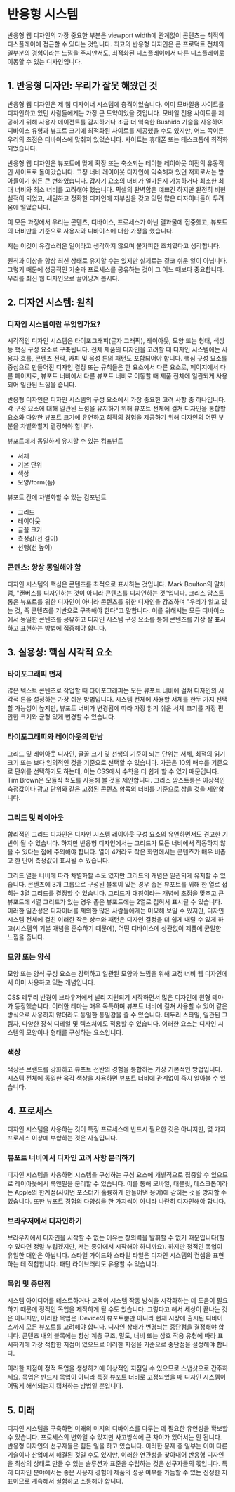 # 반응형 시스템

반응형 웹 디자인의 가장 중요한 부분은 viewport width에 관계없이 콘텐츠는 최적의 디스플레이에 접근할 수 있다는 것입니다. 최고의 반응형 디자인은 큰 프로덕트 전체의 일부분의 경험이라는 느낌을 주지만서도, 최적화된 디스플레이에서 다른 디스플레이로 이동할 수 있는 디자인입니다.

## 1. 반응형 디자인: 우리가 잘못 해왔던 것

반응형 웹 디자인은 제 웹 디자이너 시스템에 충격이었습니다. 이미 모바일용 사이트를 디자인하고 있던 사람들에게는 가장 큰 도약이었을 것입니다. 모바일 전용 사이트를 제공하기 위해 사용자 에이전트를 감지하거나 조금 더 익숙한 Bushido 기술을 사용하여 디바이스 유형과 뷰표트 크기에 최적화된 사이트를 제공했을 수도 있지만, 어느 쪽이든 우리의 초점은 디바이스에 맞춰져 있었습니다. 사이트는 휴대폰 또는 테스크톱에 최적화 되었습니다.

반응형 웹 디자인은 뷰포트에 맞게 확장 또는 축소되는 테이블 레이아웃 이전의 유동적인 사이트로 돌아갔습니다. 고정 너비 레이아웃 디자인에 익숙해져 있던 저희로서는 받아들이기 힘든 큰 변화였습니다. 갑자기 요소의 너비가 얼마든지 가능하거나 최소한 최대 너비와 최소 너비를 고려해야 했습니다. 픽셀의 완벽함은 예쁘긴 하지만 완전히 비현실적이 되었고, 세밀하고 정확한 디자인에 자부심을 갖고 있던 많은 디자이너들이 두려움에 떨었습니다.

이 모든 과정에서 우리는 콘텐츠, 디바이스, 프로세스가 아닌 결과물에 집중했고, 뷰포트의 너비만을 기준으로 사용자와 디바이스에 대한 가정을 했습니다.

저는 이것이 유감스러운 일이라고 생각하지 않으며 불가피한 조치였다고 생각합니다.

원칙과 이상을 항상 최신 상태로 유지할 수는 있지만 실제로는 결코 쉬운 일이 아닙니다. 그렇기 때문에 성공적인 기술과 프로세스를 공유하는 것이 그 어느 때보다 중요합니다. 우리를 최신 웹 디자인으로 끌어당겨 봅시다.

## 2. 디자인 시스템: 원칙

### 디자인 시스템이란 무엇인가요?

시각적인 디자인 시스템은 타이포그래피(글자 그래픽), 레이아웃, 모양 또는 형태, 색상 등 핵심 구성 요소로 구축됩니다. 전체 제품의 디자인을 고려할 때 디자인 시스템에는 사용자 흐름, 콘텐츠 전략, 카피 및 음성 톤의 패턴도 포함되어야 합니다. 핵심 구성 요소를 중심으로 만들어진 디자인 결정 또는 규칙들은 한 요소에서 다른 요소로, 페이지에서 다른 페이지로, 뷰포트 너비에서 다른 뷰포트 너비로 이동할 때 제품 전체에 일관되게 사용되어 일관된 느낌을 줍니다.

반응형 디자인은 디자인 시스템의 구성 요소에서 가장 중요한 고려 사항 중 하나입니다. 각 구성 요소에 대해 일관된 느낌을 유지하기 위해 뷰포트 전체에 걸쳐 디자인을 통합할 요소와 다양한 뷰포트 크기에 유연하고 최적의 경험을 제공하기 위해 디자인의 어떤 부분을 차별화할지 결정해야 합니다.

뷰포트에서 동일하게 유지할 수 있는 컴포넌트

- 서체
- 기본 단위
- 색상
- 모양/form(폼)

뷰포트 간에 차별화할 수 있는 컴포넌트

- 그리드
- 레이아웃
- 글꼴 크기
- 측정값(선 길이)
- 선행(선 높이)

### 콘텐츠: 항상 동일해야 함

디자인 시스템의 핵심은 콘텐츠를 최적으로 표시하는 것입니다. Mark Boulton의 말처럼, "캔버스를 디자인하는 것이 아니라 콘텐츠를 디자인하는 것"입니다. 크리스 암스트롱은 뷰포트를 위한 디자인이 아니라 콘텐츠를 위한 디자인을 강조하며 "우리가 알고 있는 것, 즉 콘텐츠를 기반으로 구축해야 한다"고 말합니다. 이를 위해서는 모든 디바이스에서 동일한 콘텐츠를 공유하고 디자인 시스템 구성 요소를 통해 콘텐츠를 가장 잘 표시하고 표현하는 방법에 집중해야 합니다.

## 3. 실용성: 핵심 시각적 요소

### 타이포그래피 먼저

많은 텍스트 콘텐츠로 작업할 때 타이포그래피는 모든 뷰포트 너비에 걸쳐 디자인의 시각적 톤을 설정하는 가장 쉬운 방법입니다. 시스템 전체에 사용할 서체를 한두 가지 선택할 가능성이 높지만, 뷰포트 너비가 변경됨에 따라 가장 읽기 쉬운 서체 크기를 가장 편안한 크기와 균형 있게 변경할 수 있습니다.

### 타이포그래피와 레이아웃의 만남

그리드 및 레이아웃 디자인, 글꼴 크기 및 선행의 기준이 되는 단위는 서체, 최적의 읽기 크기 또는 보다 임의적인 것을 기준으로 선택할 수 있습니다. 가끔은 10의 배수를 기준으로 단위를 선택하기도 하는데, 이는 CSS에서 수학을 더 쉽게 할 수 있기 때문입니다. Tim Brown은 모듈식 척도를 사용해 볼 것을 제안합니다. 크리스 암스트롱은 이상적인 측정값이나 광고 단위와 같은 고정된 콘텐츠 항목의 너비를 기준으로 삼을 것을 제안합니다.

### 그리드 및 레이아웃

합리적인 그리드 디자인은 디자인 시스템 레이아웃 구성 요소의 유연하면서도 견고한 기반이 될 수 있습니다. 하지만 반응형 디자인에서는 그리드가 모든 너비에서 작동하지 않을 수 있다는 점에 주의해야 합니다. 열이 4개라도 작은 화면에서는 콘텐츠가 매우 비좁고 한 단어 측정값이 표시될 수 있습니다.

그리드 열을 너비에 따라 차별화할 수도 있지만 그리드의 개념은 일관되게 유지할 수 있습니다. 콘텐츠에 3개 그룹으로 구성된 블록이 있는 경우 좁은 뷰포트를 위해 한 열로 접히는 3열 그리드를 결정할 수 있습니다. 그리드가 대칭이라는 개념에 초점을 맞추고 큰 뷰포트에 4열 그리드가 있는 경우 좁은 뷰포트에는 2열로 접혀서 표시될 수 있습니다. 이러한 일관성은 디자이너를 제외한 많은 사람들에게는 미묘해 보일 수 있지만, 디자인 시스템 전체에 걸친 이러한 작은 상수와 패턴은 디자인 결정을 더 쉽게 내릴 수 있게 하고(시스템의 기본 개념을 준수하기 때문에), 어떤 디바이스에 상관없이 제품에 균일한 느낌을 줍니다.

### 모양 또는 양식

모양 또는 양식 구성 요소는 강력하고 일관된 모양과 느낌을 위해 고정 너비 웹 디자인에서 이미 사용하고 있는 개념입니다.

CSS 테두리 반경이 브라우저에서 널리 지원되기 시작하면서 많은 디자인에 원형 테마가 등장했습니다. 이러한 테마는 매우 독특하며 뷰포트 너비에 걸쳐 사용할 수 있어 같은 방식으로 사용하지 않더라도 동일한 통일감을 줄 수 있습니다. 테두리 스타일, 일관된 그림자, 다양한 장식 디테일 및 텍스처에도 적용할 수 있습니다. 이러한 요소는 디자인 시스템의 모양이나 형태를 구성하는 요소입니다.

### 색상

색상은 브랜드를 강화하고 뷰포트 전반의 경험을 통합하는 가장 기본적인 방법입니다. 시스템 전체에 동일한 육각 색상을 사용하면 뷰포트 너비에 관계없이 즉시 알아볼 수 있습니다.

## 4. 프로세스

디자인 시스템을 사용하는 것이 특정 프로세스에 반드시 필요한 것은 아니지만, 몇 가지 프로세스 이상에 부합하는 것은 사실입니다.

### 뷰포트 너비에서 디자인 고려 사항 분리하기

디자인 시스템을 사용하면 시스템을 구성하는 구성 요소에 개별적으로 집중할 수 있으므로 레이아웃에서 룩앤필을 분리할 수 있습니다. 이를 통해 모바일, 태블릿, 데스크톱이라는 Apple의 한계점(사이먼 포스터가 훌륭하게 만들어낸 용어)에 갇히는 것을 방지할 수 있습니다. 또한 뷰포트 경험의 다양성을 한 가지씩이 아니라 나란히 디자인해야 합니다.

### 브라우저에서 디자인하기

브라우저에서 디자인을 시작할 수 없는 이유는 창의력을 발휘할 수 없기 때문입니다(할 수 있다면 정말 부럽겠지만, 저는 종이에서 시작해야 하니까요). 하지만 정적인 목업이 유일한 대안은 아닙니다. 스타일 가이드와 스타일 타일은 디자인 시스템의 컨셉을 표현하는 데 적합합니다. 패턴 라이브러리도 유용할 수 있습니다.

### 목업 및 중단점

시스템 아이디어를 테스트하거나 고객이 시스템 작동 방식을 시각화하는 데 도움이 필요하기 때문에 정적인 목업을 제작하게 될 수도 있습니다. 그렇다고 해서 세상이 끝나는 것은 아니지만, 이러한 목업은 iDevice의 뷰포트뿐만 아니라 현재 시장에 출시된 디바이스까지 모든 뷰포트를 고려해야 합니다. 디자인 상태가 변경되는 중단점을 결정해야 합니다. 콘텐츠 내의 블록에는 항상 계층 구조, 밀도, 너비 또는 상호 작용 유형에 따라 표시하기에 가장 적합한 지점이 있으므로 이러한 지점을 기준으로 중단점을 설정해야 합니다.

이러한 지점이 정적 목업을 생성하기에 이상적인 지점일 수 있으므로 스냅샷으로 간주하세요. 목업은 반드시 목업이 아니라 특정 뷰포트 너비로 고정되었을 때 디자인 시스템이 어떻게 해석되는지 캡처하는 방법일 뿐입니다.

## 5. 미래

디자인 시스템을 구축하면 미래의 미지의 디바이스를 다루는 데 필요한 유연성을 확보할 수 있습니다. 프로세스의 변화일 수 있지만 사고방식에 큰 차이가 있어서는 안 됩니다. 반응형 디자인의 선구자들은 힘든 일을 하고 있습니다. 이러한 문제 중 일부는 이미 다른 기술이나 산업에서 해결된 것일 수도 있지만, 이러한 연관성을 찾아내어 반응형 디자인을 최상의 상태로 만들 수 있는 솔루션과 표준을 수립하는 것은 선구자들의 몫입니다. 특히 디자인 분야에서는 좋은 사용자 경험이 제품의 성공 여부를 가늠할 수 있는 진정한 지표이므로 계속해서 실험하고 소통해야 합니다.
